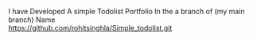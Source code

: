 I have Developed A simple Todolist Portfolio
In the a branch of (my main branch) Name  
https://github.com/rohitsinghla/Simple_todolist.git

